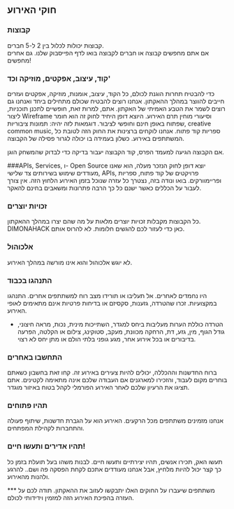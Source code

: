 חוקי האירוע
-----------

### קבוצות
קבוצות יכולות לכלול בין 2 ל-5 חברים.  
אם אתם מחפשים קבוצה או חברים לקבוצה בואו לדף הפייסבוק שלנו. גם אחרים מחפשים!

### קוד, עיצוב, אפקטים, מוזיקה וכד'

כדי להבטיח תחרות הוגנת לכולם, כל הקוד, עיצוב, אומנות, מוזיקה, אפקטים ועזרים חייבים להווצר במהלך ההאקתון.
אנחנו רוצים להבטיח שכולם מתחילים ביחד ואנחנו גם רוצים לשמר את הטבע האמיתי של האקתון. אתם, למרות זאת, חופשיים לתכנן תוכניות, ליצור Wireframe וסיעורי מוחין תרם האירוע. היוצא דופן היחיד לחוק זה הוא חומר שפתוח באופן חינם וחופשי לציבור. דוגמאות לזה יהיה: תמונות ציבוריות, creative common music, ספריות קוד פתוח. אנחנו לוקחים ברצינות את החוק הזה לטובת כל המשתתפים באירוע. כשלון בעמידה בו יכולה לגרור פסילה של הקבוצה.

אם הקבוצה הגיעה למעמד הפרס, קוד הקבוצה יעבור בדיקה כדי לבדוק שהמשחק הוגן.

###APIs, Services, ו- Open Source
יוצא דופן לחוק הנזכר מעלה, הוא שאנו מעודדים שימוש בשירותים צד שלישי, APIs, פרויקטים של קוד פתוח, ספריות ופריימוורקים. בואו ונודה בזה, נצטרך כל עזרה שנוכל בזמן האירוע הלחוץ הזה.
אין צורך לעבור על הכללים כאשר ישנם כל כך הרבה פתרונות ומשאבים בחינם להאקר. 

### זכויות יוצרים
כל הקבוצות מקבלות זכויות יוצרים מלאות על מה שהם יצרו במהלך ההאקתון. DIMONAHACK כאן כדי לעזור לכם להגשים חלומות. לא להרוס אותם.

### אלכוהול
לא יוגש אלכוהול והוא אינו מורשה במהלך האירוע.

### התנהגו בכבוד
היו נחמדים לאחרים. אל תעליבו או תורידו מצב רוח למשתתפים אחרים. התנהגו במקצועיות. זכרו שהטרדה, גזענות, סקסיזם או בדיחות פרטיות אינם מתאימים לאופי האירוע.

* הטרדה כוללת הערות מעליבות ביחס למגדר, השתייכות מינית, נכות, מראה חיצוני, גודל הגוף, מין, גזע, דת, הרחקה מכוונת, מעקב, סטוקינג, צילום או הקלטה, הפרעה בדיבורים או בכל אירוע אחר, מגע גופני בלתי הולם או מתן יחס לא רצוי.

### התחשבו באחרים
ברוח החדשנות וההכללה, יכולים להיות צעירים באירוע זה. קחו זאת בחשבון כשאתם בוחרים מקום לעבוד, והזכירו למארגנים אם העבודה שלכם אינה מתאימה לקטינים. אתם תציגו את הרעיון שלכם לאחר האירוע הפורמלי לקהל בטוח באיזור מוגדר.

### תהיו פתוחים
אנחנו מזמינים משתתפים מכל הרקעים. האירוע הוא על הגברת חדשנות, שיתוף פעולה והתחברות לקהילת המפתחים.

### תהיו אדירים ותעשו חיים!
תעשו האק, תכירו אנשים, תהיו יצירתיים ותעשו חיים. לבנות משהו בעל תועלת בזמן כל כך קצר יכול להיות מלחיץ, אבל אנחנו מעודדים אתכם לקחת הפסקה פה ושם.. להרגע ולהנות מהאירוע.
   
   
   
*** משתתפים שיעברו על החוקים האלו יתבקשו לעזוב את ההאקתון. תודה לכם על העזרה בהפיכת האירוע הזה למזמין וידידותי לכולם.